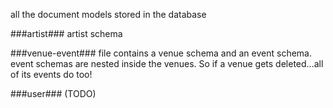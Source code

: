 all the document models stored in the database

###artist###
artist schema


###venue-event###
file contains a venue schema and an event schema. event schemas are nested inside the venues. So if a venue gets deleted...all of its events do too!


###user###
(TODO)

